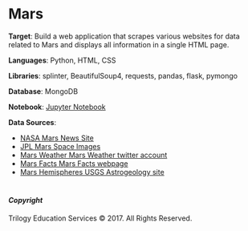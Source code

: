 # Mars

**Target**: Build a web application that scrapes various websites for data related to Mars and displays all information in a single HTML page.

**Languages**: Python, HTML, CSS

**Libraries**: splinter, BeautifulSoup4, requests, pandas, flask, pymongo 

**Database**: MongoDB

**Notebook**: [Jupyter Notebook](mission_to_mars.ipynb)

**Data Sources**:
* [NASA Mars News Site](https://mars.nasa.gov/news/)
* [JPL Mars Space Images](https://www.jpl.nasa.gov/spaceimages/?search=&category=Mars)
* [Mars Weather Mars Weather twitter account](https://twitter.com/marswxreport?lang=en) 
* [Mars Facts Mars Facts webpage](http://space-facts.com/mars/) 
* [Mars Hemispheres USGS Astrogeology site](https://astrogeology.usgs.gov/search/results?q=hemisphere+enhanced&k1=target&v1=Mars) 

#
#### *Copyright*
Trilogy Education Services © 2017. All Rights Reserved.
